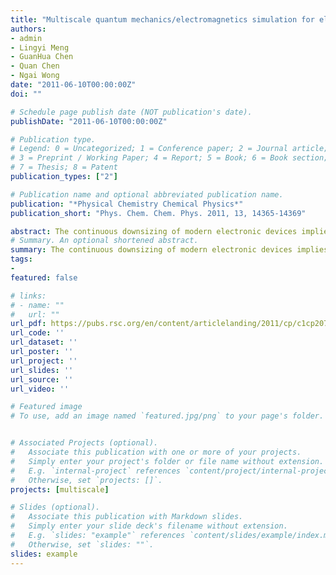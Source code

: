 ```yaml
---
title: "Multiscale quantum mechanics/electromagnetics simulation for electronic devices"
authors:
- admin
- Lingyi Meng
- GuanHua Chen
- Quan Chen
- Ngai Wong
date: "2011-06-10T00:00:00Z"
doi: ""

# Schedule page publish date (NOT publication's date).
publishDate: "2011-06-10T00:00:00Z"

# Publication type.
# Legend: 0 = Uncategorized; 1 = Conference paper; 2 = Journal article;
# 3 = Preprint / Working Paper; 4 = Report; 5 = Book; 6 = Book section;
# 7 = Thesis; 8 = Patent
publication_types: ["2"]

# Publication name and optional abbreviated publication name.
publication: "*Physical Chemistry Chemical Physics*"
publication_short: "Phys. Chem. Chem. Phys. 2011, 13, 14365-14369"

abstract: The continuous downsizing of modern electronic devices implies the increasing importance of quantum phenomena. As the feature sizes of transistors inch towards 10 nanometer, simulations including quantum effects and atomistic details are inevitable. Here we report a novel hybrid quantum mechanics and electromagnetics (QM/EM) method to model individual electronic components at the nanoscale. QM and EM models are solved in different regions of the system in a self-consistent manner. As a demostration, we study a carbon nanotube based electronic device embedded in a silicon block. Good agreement is obtained between simulation by QM/EM method and full QM treatment of the entire system.
# Summary. An optional shortened abstract.
summary: The continuous downsizing of modern electronic devices implies the increasing importance of quantum phenomena. As the feature sizes of transistors inch towards 10 nanometer, simulations including quantum effects and atomistic details are inevitable. Here we report a novel hybrid quantum mechanics and electromagnetics (QM/EM) method to model individual electronic components at the nanoscale. QM and EM models are solved in different regions of the system in a self-consistent manner. As a demostration, we study a carbon nanotube based electronic device embedded in a silicon block. Good agreement is obtained between simulation by QM/EM method and full QM treatment of the entire system.
tags:
-
featured: false

# links:
# - name: ""
#   url: ""
url_pdf: https://pubs.rsc.org/en/content/articlelanding/2011/cp/c1cp20766k#!divAbstract
url_code: ''
url_dataset: ''
url_poster: ''
url_project: ''
url_slides: ''
url_source: ''
url_video: ''

# Featured image
# To use, add an image named `featured.jpg/png` to your page's folder. 


# Associated Projects (optional).
#   Associate this publication with one or more of your projects.
#   Simply enter your project's folder or file name without extension.
#   E.g. `internal-project` references `content/project/internal-project/index.md`.
#   Otherwise, set `projects: []`.
projects: [multiscale]

# Slides (optional).
#   Associate this publication with Markdown slides.
#   Simply enter your slide deck's filename without extension.
#   E.g. `slides: "example"` references `content/slides/example/index.md`.
#   Otherwise, set `slides: ""`.
slides: example
---
```



